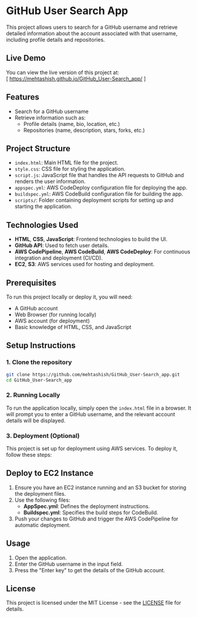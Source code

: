 # GitHub User Search App

This project allows users to search for a GitHub username and retrieve detailed information about the account associated with that username, including profile details and repositories.

## Live Demo

You can view the live version of this project at:  
[ https://mehtashish.github.io/GitHub_User-Search_app/ ]


## Features
- Search for a GitHub username
- Retrieve information such as:
  - Profile details (name, bio, location, etc.)
  - Repositories (name, description, stars, forks, etc.)

## Project Structure
- `index.html`: Main HTML file for the project.
- `style.css`: CSS file for styling the application.
- `script.js`: JavaScript file that handles the API requests to GitHub and renders the user information.
- `appspec.yml`: AWS CodeDeploy configuration file for deploying the app.
- `buildspec.yml`: AWS CodeBuild configuration file for building the app.
- `scripts/`: Folder containing deployment scripts for setting up and starting the application.

## Technologies Used
- **HTML**, **CSS**, **JavaScript**: Frontend technologies to build the UI.
- **GitHub API**: Used to fetch user details.
- **AWS CodePipeline**, **AWS CodeBuild**, **AWS CodeDeploy**: For continuous integration and deployment (CI/CD).
- **EC2**, **S3**: AWS services used for hosting and deployment.

## Prerequisites
To run this project locally or deploy it, you will need:
- A GitHub account
- Web Browser (for running locally)
- AWS account (for deployment)
- Basic knowledge of HTML, CSS, and JavaScript

## Setup Instructions

### 1. Clone the repository
```bash
git clone https://github.com/mehtashish/GitHub_User-Search_app.git
cd GitHub_User-Search_app
```
### 2. Running Locally

To run the application locally, simply open the `index.html` file in a browser. It will prompt you to enter a GitHub username, and the relevant account details will be displayed.

### 3. Deployment (Optional)

This project is set up for deployment using AWS services. To deploy it, follow these steps:

## Deploy to EC2 Instance

1. Ensure you have an EC2 instance running and an S3 bucket for storing the deployment files.
2. Use the following files:
   - **AppSpec.yml**: Defines the deployment instructions.
   - **Buildspec.yml**: Specifies the build steps for CodeBuild.
3. Push your changes to GitHub and trigger the AWS CodePipeline for automatic deployment.

## Usage

1. Open the application.
2. Enter the GitHub username in the input field.
3. Press the "Enter key" to get the details of the GitHub account.


## License

This project is licensed under the MIT License - see the [LICENSE](LICENSE) file for details.
